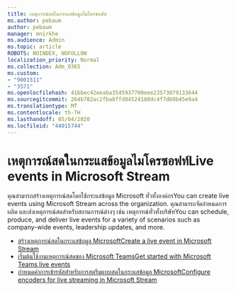 ```yaml
---
title: เหตุการณ์สดในกระแสข้อมูลไมโครซอฟท์
ms.author: pebaum
author: pebaum
manager: mnirkhe
ms.audience: Admin
ms.topic: article
ROBOTS: NOINDEX, NOFOLLOW
localization_priority: Normal
ms.collection: Adm_O365
ms.custom:
- "9001511"
- "3571"
ms.openlocfilehash: 41bbec42eeaba3545937700eee23573879133644
ms.sourcegitcommit: 264b782ac2fba8ffd84524180dc4f7d60b45e9a4
ms.translationtype: MT
ms.contentlocale: th-TH
ms.lasthandoff: 05/04/2020
ms.locfileid: "44015744"
---
```

# <a name="live-events-in-microsoft-stream"></a><span data-ttu-id="16385-102">เหตุการณ์สดในกระแสข้อมูลไมโครซอฟท์</span><span class="sxs-lookup"><span data-stu-id="16385-102">Live events in Microsoft Stream</span></span>

<span data-ttu-id="16385-103">คุณสามารถสร้างเหตุการณ์สดโดยใช้กระแสข้อมูล Microsoft ทั่วทั้งองค์กร</span><span class="sxs-lookup"><span data-stu-id="16385-103">You can create live events using Microsoft Stream across the organization.</span></span> <span data-ttu-id="16385-104">คุณสามารถจัดกําหนดการ ผลิต และส่งเหตุการณ์สดสําหรับสถานการณ์ต่างๆ เช่น เหตุการณ์ทั่วทั้งบริษัท</span><span class="sxs-lookup"><span data-stu-id="16385-104">You can schedule, produce, and deliver live events for a variety of scenarios such as company-wide events, leadership updates, and more.</span></span>

- [<span data-ttu-id="16385-105">สร้างเหตุการณ์สดในกระแสข้อมูล Microsoft</span><span class="sxs-lookup"><span data-stu-id="16385-105">Create a live event in Microsoft Stream</span></span>](https://docs.microsoft.com/stream/live-create-event)
- [<span data-ttu-id="16385-106">เริ่มต้นใช้งานเหตุการณ์สดของ Microsoft Teams</span><span class="sxs-lookup"><span data-stu-id="16385-106">Get started with Microsoft Teams live events</span></span>](https://support.office.com/article/get-started-with-microsoft-teams-live-events-d077fec2-a058-483e-9ab5-1494afda578a)
- [<span data-ttu-id="16385-107">กําหนดค่าการเข้ารหัสสําหรับการสตรีมแบบสดในกระแสข้อมูล Microsoft</span><span class="sxs-lookup"><span data-stu-id="16385-107">Configure encoders for live streaming in Microsoft Stream</span></span>](https://docs.microsoft.com/stream/live-encoder-setup)
